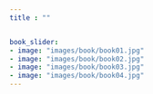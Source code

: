 ```yaml
---
title : ""


book_slider:
- image: "images/book/book01.jpg"
- image: "images/book/book02.jpg"
- image: "images/book/book03.jpg"
- image: "images/book/book04.jpg"
---
```

